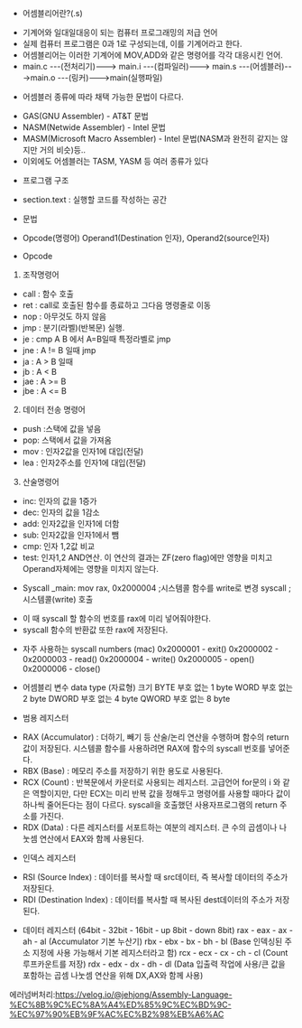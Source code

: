 * 어셈블리어란?(.s)
- 기계어와 일대일대응이 되는 컴퓨터 프로그래밍의 저급 언어
- 실제 컴퓨터 프로그램은 0과 1로 구성되는데, 이를 기계어라고 한다.
- 어셈블리어는 이러한 기계어에 MOV,ADD와 같은 명령어를 각각 대응시킨 언어.
- main.c ---(전처리기)---> main.i ---(컴파일러)---> main.s ---(어셈블러)--->main.o ---(링커)--->main(실행파일)

* 어셈블러 종류에 따라 채택 가능한 문법이 다르다.
- GAS(GNU Assembler) - AT&T 문법
- NASM(Netwide Assembler) - Intel 문법
- MASM(Microsoft Macro Assembler) - Intel 문법(NASM과 완전히 같지는 않지만 거의 비슷)등..
- 이외에도 어셈블러는 TASM, YASM 등 여러 종류가 있다

* 프로그램 구조
- section.text : 실행할 코드를 작성하는 공간

* 문법
- Opcode(명령어) Operand1(Destination 인자), Operand2(source인자)

* Opcode
1. 조작명령어
- call : 함수 호출
- ret : call로 호출된 함수를 종료하고 그다음 명령줄로 이동
- nop : 아무것도 하지 않음
- jmp : 분기(라벨)(반복문) 실행.
- je : cmp A B 에서 A=B일때 특정라벨로 jmp
- jne : A != B 일때 jmp
- ja : A > B 일때
- jb : A < B
- jae : A >= B
- jbe : A <= B
2. 데이터 전송 명령어
- push :스택에 값을 넣음
- pop: 스택에서 값을 가져옴
- mov : 인자2값을 인자1에 대입(전달)
- lea : 인자2주소를 인자1에 대입(전달)
3. 산술명령어
- inc: 인자의 값을 1증가
- dec: 인자의 값을 1감소
- add: 인자2값을 인자1에 더함
- sub: 인자2값을 인자1에서 뺌
- cmp: 인자 1,2값 비교
- test: 인자1,2 AND연산. 이 연산의 결과는 ZF(zero flag)에만 영향을 미치고 Operand자체에는 영향을 미치지 않는다.

* Syscall
_main:
    mov rax, 0x2000004 ;시스템콜 함수를 write로 변경
    syscall ;시스템콜(write) 호출
- 이 때 syscall 할 함수의 번호를 rax에 미리 넣어줘야한다.
- syscall 함수의 반환값 또한 rax에 저장된다.

* 자주 사용하는 syscall numbers (mac)
0x2000001 - exit()
0x2000002 -
0x2000003 - read()
0x2000004 - write()
0x2000005 - open()
0x2000006 - close()

* 어셈블리 변수
data type (자료형)			크기
BYTE					부호 없는 1 byte
WORD					부호 없는 2 byte
DWORD					부호 없는 4 byte
QWORD					부호 없는 8 byte


* 범용 레지스터
- RAX (Accumulator) : 더하기, 빼기 등 산술/논리 연산을 수행하며 함수의 return값이 저장된다.
                      시스템콜 함수를 사용하려면 RAX에 함수의 syscall 번호를 넣어준다.
- RBX (Base) : 메모리 주소를 저장하기 위한 용도로 사용된다.
- RCX (Count) : 반복문에서 카운터로 사용되는 레지스터. 고급언어 for문의 i 와 같은 역할이지만, 다만 ECX는 미리 반복 값을 정해두고
                명령어를 사용할 때마다 값이 하나씩 줄어든다는 점이 다르다.
                syscall을 호출했던 사용자프로그램의 return 주소를 가진다.
- RDX (Data) : 다른 레지스터를 서포트하는 여분의 레지스터. 큰 수의 곱셈이나 나눗셈 연산에서 EAX와 함께 사용된다.

* 인덱스 레지스터
- RSI (Source Index) : 데이터를 복사할 때 src데이터, 즉 복사할 데이터의 주소가 저장된다.
- RDI (Destination Index) : 데이터를 복사할 때 복사된 dest데이터의 주소가 저장된다.

* 데이터 레지스터
(64bit - 32bit - 16bit - up 8bit - down 8bit)
rax - eax - ax - ah - al (Accumulator 기본 누산기)
rbx - ebx - bx - bh - bl (Base 인덱싱된 주소 지정에 사용 가능해서 기본 레지스터라고 함)
rcx - ecx - cx - ch - cl (Count 루프카운트를 저장)
rdx - edx - dx - dh - dl (Data 입출력 작업에 사용/큰 값을 포함하는 곱셈 나눗셈 연산을 위해 DX,AX와 함께 사용)


에러넘버처리:https://velog.io/@jehjong/Assembly-Language-%EC%8B%9C%EC%8A%A4%ED%85%9C%EC%BD%9C-%EC%97%90%EB%9F%AC%EC%B2%98%EB%A6%AC
